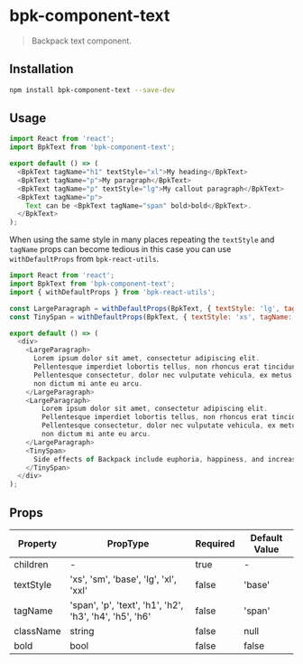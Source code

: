 # bpk-component-text

> Backpack text component.

## Installation

```sh
npm install bpk-component-text --save-dev
```

## Usage

```javascript
import React from 'react';
import BpkText from 'bpk-component-text';

export default () => (
  <BpkText tagName="h1" textStyle="xl">My heading</BpkText>
  <BpkText tagName="p">My paragraph</BpkText>
  <BpkText tagName="p" textStyle="lg">My callout paragraph</BpkText>
  <BpkText tagName="p">
    Text can be <BpkText tagName="span" bold>bold</BpkText>.
  </BpkText>
);
```

When using the same style in many places repeating the `textStyle` and `tagName` props can become tedious in this case you can use `withDefaultProps` from `bpk-react-utils`.

```javascript
import React from 'react';
import BpkText from 'bpk-component-text';
import { withDefaultProps } from 'bpk-react-utils';

const LargeParagraph = withDefaultProps(BpkText, { textStyle: 'lg', tagName: 'p' });
const TinySpan = withDefaultProps(BpkText, { textStyle: 'xs', tagName: 'span' });

export default () => (
  <div>
    <LargeParagraph>
      Lorem ipsum dolor sit amet, consectetur adipiscing elit.
      Pellentesque imperdiet lobortis tellus, non rhoncus erat tincidunt id.
      Pellentesque consectetur, dolor nec vulputate vehicula, ex metus mattis ante,
      non dictum mi ante eu arcu.
    </LargeParagraph>
    <LargeParagraph>
        Lorem ipsum dolor sit amet, consectetur adipiscing elit.
        Pellentesque imperdiet lobortis tellus, non rhoncus erat tincidunt id.
        Pellentesque consectetur, dolor nec vulputate vehicula, ex metus mattis ante,
        non dictum mi ante eu arcu.
    </LargeParagraph>
    <TinySpan>
      Side effects of Backpack include euphoria, happiness, and increased develpoment velocity.
    </TinySpan>
  </div>
);
```

## Props

| Property  | PropType                                 | Required | Default Value |
| --------- | ---------------------------------------- | -------- | ------------- |
| children  | -                                        | true     | -             |
| textStyle | 'xs', 'sm', 'base', 'lg', 'xl', 'xxl'    | false    | 'base'        |
| tagName   | 'span', 'p', 'text', 'h1', 'h2', 'h3', 'h4', 'h5', 'h6' | false    | 'span'        |
| className | string                                   | false    | null          |
| bold      | bool                                     | false    | false         |
